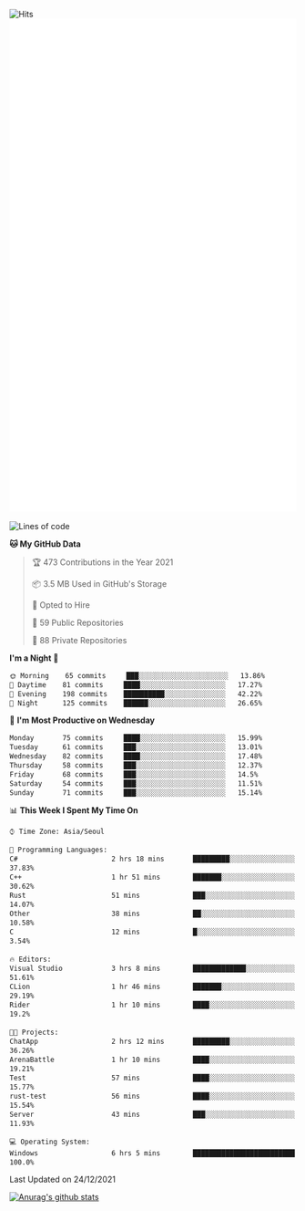![Hits](https://hits.seeyoufarm.com/api/count/incr/badge.svg?url=https%3A%2F%2Fgithub.com%2Fkokose1234&count_bg=%2379C83D&title_bg=%23555555&icon=apple.svg&icon_color=%23E7E7E7&title=hits&edge_flat=false)
<br/>
![Metrics](https://github.com/kokose1234/kokose1234/blob/main/github-metrics.svg)

<!--START_SECTION:waka-->
![Lines of code](https://img.shields.io/badge/From%20Hello%20World%20I%27ve%20Written-8%20Million%20lines%20of%20code-blue)

**🐱 My GitHub Data** 

> 🏆 473 Contributions in the Year 2021
 > 
> 📦 3.5 MB Used in GitHub's Storage 
 > 
> 💼 Opted to Hire
 > 
> 📜 59 Public Repositories 
 > 
> 🔑 88 Private Repositories  
 > 
**I'm a Night 🦉** 

```text
🌞 Morning    65 commits     ███░░░░░░░░░░░░░░░░░░░░░░   13.86% 
🌆 Daytime    81 commits     ████░░░░░░░░░░░░░░░░░░░░░   17.27% 
🌃 Evening    198 commits    ██████████░░░░░░░░░░░░░░░   42.22% 
🌙 Night      125 commits    ██████░░░░░░░░░░░░░░░░░░░   26.65%

```
📅 **I'm Most Productive on Wednesday** 

```text
Monday       75 commits     ████░░░░░░░░░░░░░░░░░░░░░   15.99% 
Tuesday      61 commits     ███░░░░░░░░░░░░░░░░░░░░░░   13.01% 
Wednesday    82 commits     ████░░░░░░░░░░░░░░░░░░░░░   17.48% 
Thursday     58 commits     ███░░░░░░░░░░░░░░░░░░░░░░   12.37% 
Friday       68 commits     ███░░░░░░░░░░░░░░░░░░░░░░   14.5% 
Saturday     54 commits     ███░░░░░░░░░░░░░░░░░░░░░░   11.51% 
Sunday       71 commits     ███░░░░░░░░░░░░░░░░░░░░░░   15.14%

```


📊 **This Week I Spent My Time On** 

```text
⌚︎ Time Zone: Asia/Seoul

💬 Programming Languages: 
C#                       2 hrs 18 mins       █████████░░░░░░░░░░░░░░░░   37.83% 
C++                      1 hr 51 mins        ███████░░░░░░░░░░░░░░░░░░   30.62% 
Rust                     51 mins             ███░░░░░░░░░░░░░░░░░░░░░░   14.07% 
Other                    38 mins             ██░░░░░░░░░░░░░░░░░░░░░░░   10.58% 
C                        12 mins             █░░░░░░░░░░░░░░░░░░░░░░░░   3.54%

🔥 Editors: 
Visual Studio            3 hrs 8 mins        █████████████░░░░░░░░░░░░   51.61% 
CLion                    1 hr 46 mins        ███████░░░░░░░░░░░░░░░░░░   29.19% 
Rider                    1 hr 10 mins        ████░░░░░░░░░░░░░░░░░░░░░   19.2%

🐱‍💻 Projects: 
ChatApp                  2 hrs 12 mins       █████████░░░░░░░░░░░░░░░░   36.26% 
ArenaBattle              1 hr 10 mins        ████░░░░░░░░░░░░░░░░░░░░░   19.21% 
Test                     57 mins             ████░░░░░░░░░░░░░░░░░░░░░   15.77% 
rust-test                56 mins             ████░░░░░░░░░░░░░░░░░░░░░   15.54% 
Server                   43 mins             ███░░░░░░░░░░░░░░░░░░░░░░   11.93%

💻 Operating System: 
Windows                  6 hrs 5 mins        █████████████████████████   100.0%

```


 Last Updated on 24/12/2021
<!--END_SECTION:waka-->

[![Anurag's github stats](https://github-readme-stats.vercel.app/api?username=kokose1234&theme=dracula)](https://github.com/anuraghazra/github-readme-stats)



	
